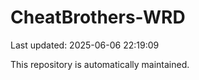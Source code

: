 # CheatBrothers-WRD

Last updated: 2025-06-06 22:19:09

This repository is automatically maintained.
